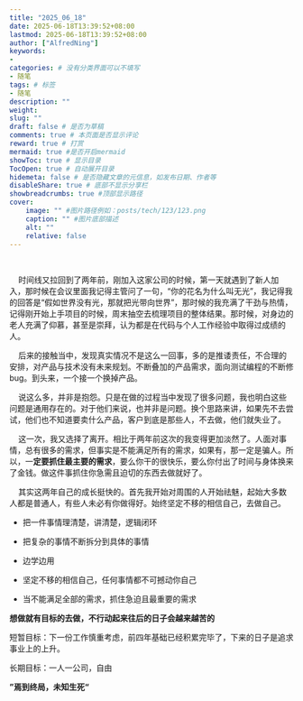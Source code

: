 ```yaml
---
title: "2025_06_18"
date: 2025-06-18T13:39:52+08:00
lastmod: 2025-06-18T13:39:52+08:00
author: ["AlfredNing"]
keywords: 
- 
categories: # 没有分类界面可以不填写
- 随笔
tags: # 标签
- 随笔
description: ""
weight:
slug: ""
draft: false # 是否为草稿
comments: true # 本页面是否显示评论
reward: true # 打赏
mermaid: true #是否开启mermaid
showToc: true # 显示目录
TocOpen: true # 自动展开目录
hidemeta: false # 是否隐藏文章的元信息，如发布日期、作者等
disableShare: true # 底部不显示分享栏
showbreadcrumbs: true #顶部显示路径
cover:
    image: "" #图片路径例如：posts/tech/123/123.png
    caption: "" #图片底部描述
    alt: ""
    relative: false
---
```


    

    时间线又拉回到了两年前，刚加入这家公司的时候，第一天就遇到了新人加入，那时候在会议里面我记得主管问了一句，“你的花名为什么叫无光”，我记得我的回答是“假如世界没有光，那就把光带向世界”，那时候的我充满了干劲与热情，记得刚开始上手项目的时候，周末抽空去梳理项目的整体结果。那时候，对身边的老人充满了仰慕，甚至是崇拜，认为都是在代码与个人工作经验中取得过成绩的人。

    后来的接触当中，发现真实情况不是这么一回事，多的是推诿责任，不合理的安排，对产品与技术没有未来规划。不断叠加的产品需求，面向测试编程的不断修bug。到头来，一个接一个换掉产品。

    说这么多，并非是抱怨。只是在做的过程当中发现了很多问题，我也明白这些问题是通用存在的。对于他们来说，也并非是问题。换个思路来讲，如果先不去尝试，他们也不知道要卖什么产品，客户到底是那些人，不去做，他们就失业了。

    这一次，我又选择了离开。相比于两年前这次的我变得更加淡然了。人面对事情，总有很多的需求，但事实是不能满足所有的需求，如果有，那一定是骗人。所以，一**定要抓住最主要的需求**，要么你干的很快乐，要么你付出了时间与身体换来了金钱。做这件事抓住你急需且迫切的东西去做就好了。

    其实这两年自己的成长挺快的。首先我开始对周围的人开始祛魅，起始大多数人都是普通人，有些人未必有你做得好。始终坚定不移的相信自己，去做自己。

- 把一件事情理清楚，讲清楚，逻辑闭环

- 把复杂的事情不断拆分到具体的事情

- 边学边用

- 坚定不移的相信自己，任何事情都不可撼动你自己

- 当不能满足全部的需求，抓住急迫且最重要的需求

**想做就有目标的去做，不行动起来往后的日子会越来越苦的**

短暂目标：下一份工作慎重考虑，前四年基础已经积累完毕了，下来的日子是追求事业上的上升。

长期目标：一人一公司，自由

**”焉到终局，未知生死“**

